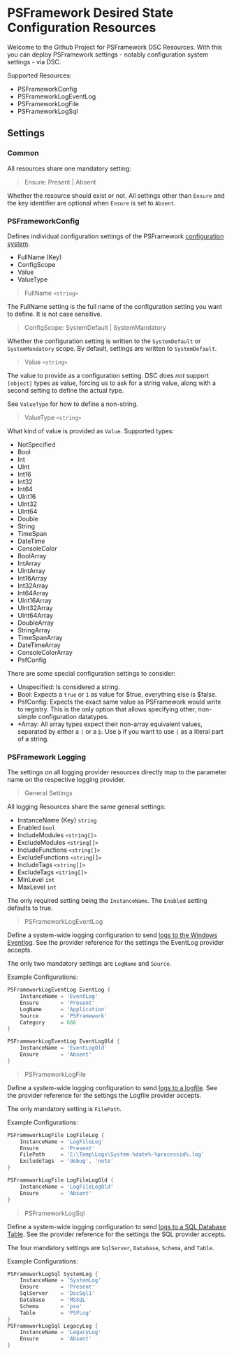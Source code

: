 ﻿# PSFramework Desired State Configuration Resources

Welcome to the Github Project for PSFramework DSC Resources.
With this you can deploy PSFramework settings - notably configuration system settings - via DSC.

Supported Resources:

+ PSFrameworkConfig
+ PSFrameworkLogEventLog
+ PSFrameworkLogFile
+ PSFrameworkLogSql

## Settings

### Common

All resources share one mandatory setting:

> Ensure: Present | Absent

Whether the resource should exist or not.
All settings other than `Ensure` and the key identifier are optional when `Ensure` is set to `Absent`.

### PSFrameworkConfig

Defines individual configuration settings of the PSFramework [configuration system](https://psframework.org/documentation/documents/psframework/configuration.html).

+ FullName (Key)
+ ConfigScope
+ Value
+ ValueType

> FullName `<string>`

The FullName setting is the full name of the configuration setting you want to define.
It is not case sensitive.

> ConfigScope: SystemDefault | SystemMandatory

Whether the configuration setting is written to the `SystemDefault` or `SystemMandatory` scope.
By default, settings are written to `SystemDefault`.

> Value `<string>`

The value to provide as a configuration setting.
DSC does _not_ support `[object]` types as value, forcing us to ask for a string value, along with a second setting to define the actual type.

See `ValueType` for how to define a non-string.

> ValueType `<string>`

What kind of value is provided as `Value`.
Supported types:

+ NotSpecified
+ Bool
+ Int
+ UInt
+ Int16
+ Int32
+ Int64
+ UInt16
+ UInt32
+ UInt64
+ Double
+ String
+ TimeSpan
+ DateTime
+ ConsoleColor
+ BoolArray
+ IntArray
+ UIntArray
+ Int16Array
+ Int32Array
+ Int64Array
+ UInt16Array
+ UInt32Array
+ UInt64Array
+ DoubleArray
+ StringArray
+ TimeSpanArray
+ DateTimeArray
+ ConsoleColorArray
+ PsfConfig

There are some special configuration settings to consider:

+ Unspecified: Is considered a string.
+ Bool: Expects a `true` or `1` as value for $true, everything else is $false.
+ PsfConfig: Expects the exact same value as PSFramework would write to registry. This is the only option that allows specifying other, non-simple configuration datatypes.
+ *Array: All array types expect their non-array equivalent values, separated by either a `|` or a `þ`. Use `þ` if you want to use `|` as a literal part of a string.

### PSFramework Logging

The settings on all logging provider resources directly map to the parameter name on the respective logging provider.

> General Settings

All logging Resources share the same general settings:

+ InstanceName (Key) `string`
+ Enabled `bool`
+ IncludeModules `<string[]>`
+ ExcludeModules `<string[]>`
+ IncludeFunctions `<string[]>`
+ ExcludeFunctions `<string[]>`
+ IncludeTags `<string[]>`
+ ExcludeTags `<string[]>`
+ MinLevel `int`
+ MaxLevel `int`

The only required setting being the `InstanceName`.
The `Enabled` setting defaults to true.

> PSFrameworkLogEventLog

Define a system-wide logging configuration to send [logs to the Windows Eventlog](https://psframework.org/documentation/documents/psframework/logging/providers/eventlog.html).
See the provider reference for the settings the EventLog provider accepts.

The only two mandatory settings are `LogName` and `Source`.

Example Configurations:

```powershell
PSFrameworkLogEventLog EventLog {
    InstanceName = 'EventLog'
    Ensure       = 'Present'
    LogName      = 'Application'
    Source       = 'PSFramework'
    Category     = 666
}

PSFrameworkLogEventLog EventLogOld {
    InstanceName = 'EventLogOld'
    Ensure       = 'Absent'
}
```

> PSFrameworkLogFile

Define a system-wide logging configuration to send [logs to a logfile](https://psframework.org/documentation/documents/psframework/logging/providers/logfile.html).
See the provider reference for the settings the Logfile provider accepts.

The only mandatory setting is `FilePath`.

Example Configurations:

```powershell
PSFrameworkLogFile LogFileLog {
    InstanceName = 'LogFileLog'
    Ensure       = 'Present'
    FilePath     = 'C:\Temp\Logs\System-%date%-%processid%.log'
    ExcludeTags  = 'debug', 'note'
}

PSFrameworkLogFile LogFileLogOld {
    InstanceName = 'LogFileLogOld'
    Ensure       = 'Absent'
}
```

> PSFrameworkLogSql

Define a system-wide logging configuration to send [logs to a SQL Database Table](https://psframework.org/documentation/documents/psframework/logging/providers/sql.html).
See the provider reference for the settings the SQL provider accepts.

The four mandatory settings are `SqlServer`, `Database`, `Schema`, and `Table`.

Example Configurations:

```powershell
PSFrameworkLogSql SystemLog {
    InstanceName = 'SystemLog'
    Ensure       = 'Present'
    SqlServer    = 'DscSql1'
    Database     = 'MSSQL'
    Schema       = 'pso'
    Table        = 'PSFLog'
}
PSFrameworkLogSql LegacyLog {
    InstanceName = 'LegacyLog'
    Ensure       = 'Absent'
}
```
